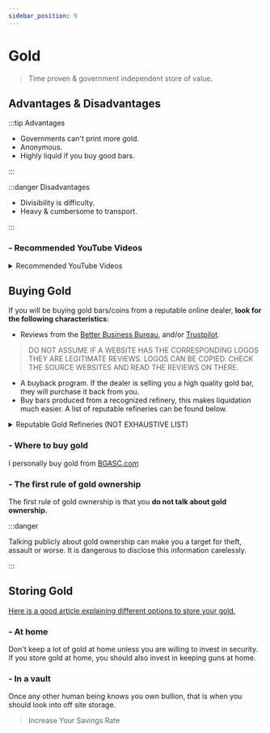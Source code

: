 ```yaml
---
sidebar_position: 9
---
```


# Gold

>Time proven & government independent store of value.

## Advantages & Disadvantages

:::tip Advantages

- Governments can't print more gold.
- Anonymous.
- Highly liquid if you buy good bars.

:::

:::danger Disadvantages

- Divisibility is difficulty.
- Heavy & cumbersome to transport.

:::

### - Recommended YouTube Videos

<details>
  <summary>Recommended YouTube Videos</summary>

- [Hidden Secrets of Money Series](https://www.youtube.com/playlist?list=PLE88E9ICdipidHkTehs1VbFzgwrq1jkUJ)
<iframe width="600" height="333" src="https://www.youtube.com/embed/1Dg3Vxx1iIU" title="YouTube video player" frameborder="0" allow="accelerometer; autoplay; clipboard-write; encrypted-media; gyroscope; picture-in-picture" allowfullscreen></iframe>    
<iframe width="600" height="333" src="https://www.youtube.com/embed/UH6VFKVx08c" title="YouTube video player" frameborder="0" allow="accelerometer; autoplay; clipboard-write; encrypted-media; gyroscope; picture-in-picture" allowfullscreen></iframe>

</details>

## Buying Gold

If you will be buying gold bars/coins from a reputable online dealer, **look for the following characteristics**:
- Reviews from the [Better Business Bureau](https://www.bbb.org/), and/or [Trustpilot](https://www.trustpilot.com/). 
>DO NOT ASSUME IF A WEBSITE HAS THE CORRESPONDING LOGOS THEY ARE LEGITIMATE REVIEWS. LOGOS CAN BE COPIED. CHECK THE SOURCE WEBSITES AND READ THE REVIEWS ON THERE.
- A buyback program. If the dealer is selling you a high quality gold bar, they will purchase it back from you.
- Buy bars produced from a recognized refinery, this makes liquidation much easier. A list of reputable refineries can be found below.

<details>
  <summary>Reputable Gold Refineries (NOT EXHAUSTIVE LIST)</summary>

- Johnson Matthey
- PAMP Suisse
- Valcambi Suisse
- Royal Canadian Mint
- Perth Mint Australia
- Sunshine Minting, Inc
- Republic Metals

</details>

### - Where to buy gold

I personally buy gold from [BGASC.com](https://www.bgasc.com/)

### - The first rule of gold ownership

The first rule of gold ownership is that you **do not talk about gold ownership.** 

:::danger

Talking publicly about gold ownership can make you a target for theft, assault or worse. It is dangerous to disclose this information carelessly.

:::

## Storing Gold

[Here is a good article explaining different options to store your gold.](https://www.usmoneyreserve.com/blog/how-to-store-gold-silver/#:~:text=Rather%20than%20storing%20them%20in,be%20on%20the%20safe%20side.)

### - At home

Don't keep a lot of gold at home unless you are willing to invest in security. If you store gold at home, you should also invest in keeping guns at home.

### - In a vault

Once any other human being knows you own bullion, that is when you should look into off site storage.

>Increase Your Savings Rate